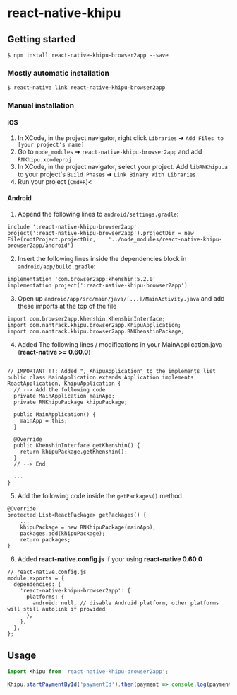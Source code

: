 
# react-native-khipu

## Getting started

`$ npm install react-native-khipu-browser2app --save`

### Mostly automatic installation

`$ react-native link react-native-khipu-browser2app`

### Manual installation


#### iOS

1. In XCode, in the project navigator, right click `Libraries` ➜ `Add Files to [your project's name]`
2. Go to `node_modules` ➜ `react-native-khipu-browser2app` and add `RNKhipu.xcodeproj`
3. In XCode, in the project navigator, select your project. Add `libRNKhipu.a` to your project's `Build Phases` ➜ `Link Binary With Libraries`
4. Run your project (`Cmd+R`)<

#### Android

1. Append the following lines to `android/settings.gradle`:
```
include ':react-native-khipu-browser2app'
project(':react-native-khipu-browser2app').projectDir = new File(rootProject.projectDir, 	'../node_modules/react-native-khipu-browser2app/android')
```
2. Insert the following lines inside the dependencies block in `android/app/build.gradle`:
```
implementation 'com.browser2app:khenshin:5.2.0'
implementation project(':react-native-khipu-browser2app')
```

3. Open up `android/app/src/main/java/[...]/MainActivity.java` and add these imports at the top of the file
```
import com.browser2app.khenshin.KhenshinInterface;
import com.nantrack.khipu.browser2app.KhipuApplication;
import com.nantrack.khipu.browser2app.RNKhenshinPackage;
```

4. Added The following lines / modifications in your MainApplication.java (**react-native >= 0.60.0**)

```

// IMPORTANT!!!: Added ", KhipuApplication" to the implements list
public class MainApplication extends Application implements ReactApplication, KhipuApplication {
  // --> Add the following code 
  private MainApplication mainApp;
  private RNKhipuPackage khipuPackage;

  public MainApplication() {
    mainApp = this;
  }
  
  @Override
  public KhenshinInterface getKhenshin() {
    return khipuPackage.getKhenshin();
  }
  // --> End
  
  ... 
}

```

5. Add the following code inside the `getPackages()` method
  
```
@Override
protected List<ReactPackage> getPackages() {
    ...
    khipuPackage = new RNKhipuPackage(mainApp);
    packages.add(khipuPackage);
    return packages;
}
```

6. Added **react-native.config.js** if your using **react-native 0.60.0**

```
// react-native.config.js
module.exports = {
  dependencies: {
    'react-native-khipu-browser2app': {
      platforms: {
        android: null, // disable Android platform, other platforms will still autolink if provided
      },
    },
  },
};

```

## Usage
```javascript
import Khipu from 'react-native-khipu-browser2app';

Khipu.startPaymentById('paymentId').then(payment => console.log(payment));

```
